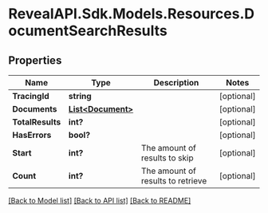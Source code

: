 # RevealAPI.Sdk.Models.Resources.DocumentSearchResults
## Properties

Name | Type | Description | Notes
------------ | ------------- | ------------- | -------------
**TracingId** | **string** |  | [optional] 
**Documents** | [**List&lt;Document&gt;**](Document.md) |  | [optional] 
**TotalResults** | **int?** |  | [optional] 
**HasErrors** | **bool?** |  | [optional] 
**Start** | **int?** | The amount of results to skip | [optional] 
**Count** | **int?** | The amount of results to retrieve | [optional] 

[[Back to Model list]](../README.md#documentation-for-models) [[Back to API list]](../README.md#documentation-for-api-endpoints) [[Back to README]](../README.md)

